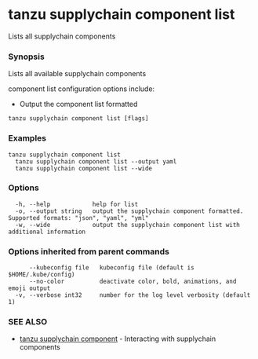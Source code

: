 # tanzu supplychain component list

Lists all supplychain components

### Synopsis

Lists all available supplychain components
		
component list configuration options include:
- Output the component list formatted

```
tanzu supplychain component list [flags]
```

### Examples

```
tanzu supplychain component list
  tanzu supplychain component list --output yaml
  tanzu supplychain component list --wide
```

### Options

```
  -h, --help            help for list
  -o, --output string   output the supplychain component formatted. Supported formats: "json", "yaml", "yml"
  -w, --wide            output the supplychain component list with additional information
```

### Options inherited from parent commands

```
      --kubeconfig file   kubeconfig file (default is $HOME/.kube/config)
      --no-color          deactivate color, bold, animations, and emoji output
  -v, --verbose int32     number for the log level verbosity (default 1)
```

### SEE ALSO

* [tanzu supplychain component](tanzu_supplychain_component.md)	 - Interacting with supplychain components

